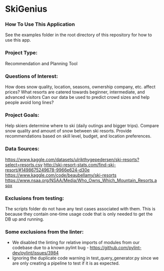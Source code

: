 # SkiGenius

### How To Use This Application
See the examples folder in the root directory of this repository for how to use this app.

### Project Type:
Recommendation and Planning Tool

### Questions of Interest:
How does snow quality, location, seasons, ownership company, etc. affect prices?
What resorts are catered towards beginner, intermediate, and advanced visitors
Can our data be used to predict crowd sizes and help people avoid long lines?

### Project Goals:
Help skiers determine where to ski (daily outings and bigger trips).
Compare snow quality and amount of snow between ski resorts.
Provide recommendations based on skill level, budget, and location preferences.


### Data Sources:
https://www.kaggle.com/datasets/ulrikthygepedersen/ski-resorts?select=resorts.csv
http://ski-resort-stats.com/find-ski-resort/#1498675249678-9966e624-d30e
https://www.kaggle.com/code/beaubellamy/ski-resorts
https://www.nsaa.org/NSAA/Media/Who_Owns_Which_Mountain_Resorts.aspx

### Exclusions from testing:
The scripts folder do not have any test cases associated with them. This is because they contain one-time usage code that is only
needed to get the DB up and running.

### Some exclusions from the linter:
- We disabled the linting for relative imports of modules from our codebase due to a known pylint bug - https://github.com/pylint-dev/pylint/issues/3984
- Ignoring the duplicate code warning in test_query_generator.py since we are only creating a pipeline to test if it is as expected.


